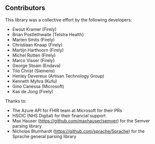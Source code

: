 ## Contributors

This library was a collective effort by the following developers:

* Ewout Kramer (Firely)
* Brian Postlethwaite (Telstra Health)
* Marten Smits (Firely)
* Christiaan Knaap (Firely)
* Martijn Harthoorn (Firely)
* Michel Rutten (Firely)
* Marco Visser (Firely)
* George Stoain (Endava)
* Tilo Christ (Siemens)
* Henley Devereux (Artisan Technology Group)
* Kenneth Myhra (Kufu)
* Gino Canessa (Microsoft)
* Kas de Jong (Firely)

Thanks to:
* The Azure API for FHIR team at Microsoft for their PRs
* HSCIC (NHS Digital) for their financial support
* Max Hauser (https://github.com/maxhauser/semver) for the Semver parsing library
* Nicholas Blumhardt (https://github.com/sprache/Sprache) for the Sprache general parsing library